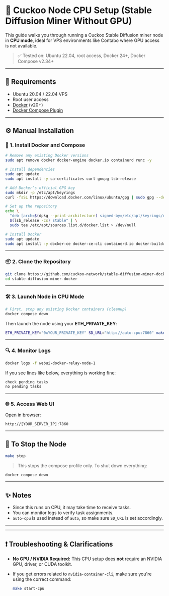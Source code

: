 # 🚀 Cuckoo Node CPU Setup (Stable Diffusion Miner Without GPU)

This guide walks you through running a Cuckoo Stable Diffusion miner node in **CPU mode**, ideal for VPS environments like Contabo where GPU access is not available.

> ✅ Tested on: Ubuntu 22.04, root access, Docker 24+, Docker Compose v2.34+

---

## 🧰 Requirements

- Ubuntu 20.04 / 22.04 VPS
- Root user access
- [Docker](https://docs.docker.com/engine/install/ubuntu/) (v20+)
- [Docker Compose Plugin](https://docs.docker.com/compose/install/linux/)

---

## ⚙️ Manual Installation

### 🧱 1. Install Docker and Compose

```bash
# Remove any existing Docker versions
sudo apt remove docker docker-engine docker.io containerd runc -y

# Install dependencies
sudo apt update
sudo apt install -y ca-certificates curl gnupg lsb-release

# Add Docker’s official GPG key
sudo mkdir -p /etc/apt/keyrings
curl -fsSL https://download.docker.com/linux/ubuntu/gpg | sudo gpg --dearmor -o /etc/apt/keyrings/docker.gpg

# Set up the repository
echo \ 
  "deb [arch=$(dpkg --print-architecture) signed-by=/etc/apt/keyrings/docker.gpg] https://download.docker.com/linux/ubuntu \
  $(lsb_release -cs) stable" | \
  sudo tee /etc/apt/sources.list.d/docker.list > /dev/null

# Install Docker
sudo apt update
sudo apt install -y docker-ce docker-ce-cli containerd.io docker-buildx-plugin docker-compose-plugin
```

---

### 📦 2. Clone the Repository

```bash
git clone https://github.com/cuckoo-network/stable-diffusion-miner-docker.git
cd stable-diffusion-miner-docker
```

---

### 🛠️ 3. Launch Node in CPU Mode

```bash
# First, stop any existing Docker containers (cleanup)
docker compose down
```

Then launch the node using your **ETH_PRIVATE_KEY**:

```bash
ETH_PRIVATE_KEY="0xYOUR_PRIVATE_KEY" SD_URL="http://auto-cpu:7860" make start-cpu
```

---

### 🔍 4. Monitor Logs

```bash
docker logs -f webui-docker-relay-node-1
```

If you see lines like below, everything is working fine:

```
check pending tasks
no pending tasks
```

---

### 🌐 5. Access Web UI

Open in browser:

```
http://[YOUR_SERVER_IP]:7860
```

---

## 🧼 To Stop the Node

```bash
make stop
```

> This stops the compose profile only. To shut down everything:

```bash
docker compose down
```

---

## ✨ Notes

- Since this runs on CPU, it may take time to receive tasks.
- You can monitor logs to verify task assignments.
- `auto-cpu` is used instead of `auto`, so make sure `SD_URL` is set accordingly.

---

---

## ❗️ Troubleshooting & Clarifications

- **No GPU / NVIDIA Required:** This CPU setup does **not** require an NVIDIA GPU, driver, or CUDA toolkit.
- If you get errors related to `nvidia-container-cli`, make sure you're using the correct command:
  
  ```bash
  make start-cpu
